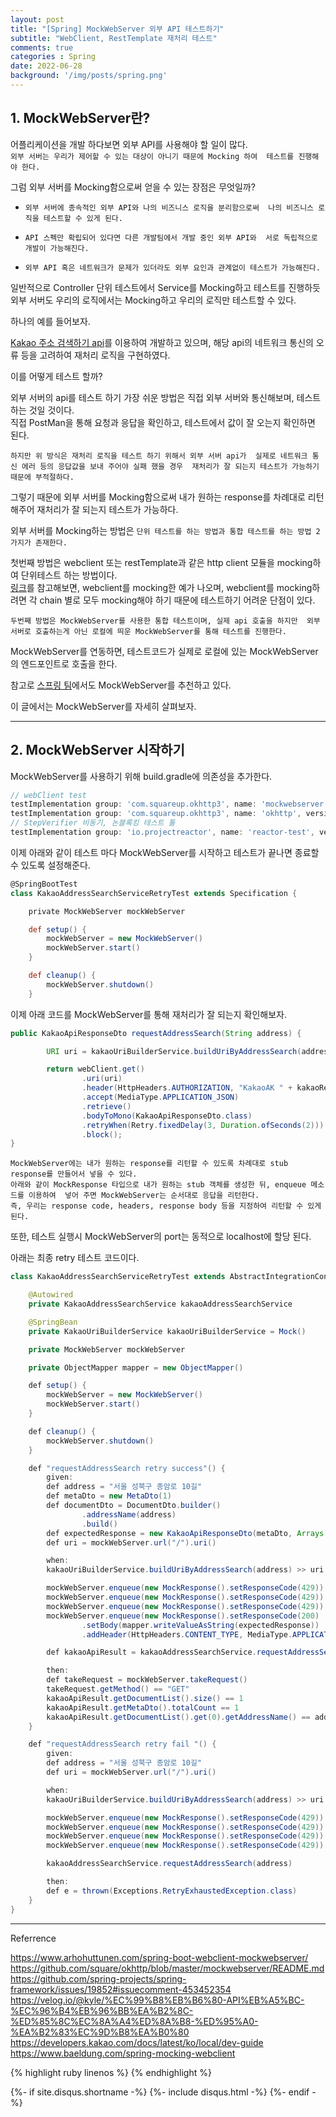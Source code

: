 ```yaml
---
layout: post
title: "[Spring] MockWebServer 외부 API 테스트하기"
subtitle: "WebClient, RestTemplate 재처리 테스트" 
comments: true
categories : Spring
date: 2022-06-28
background: '/img/posts/spring.png'
---
```


## 1. MockWebServer란?   

어플리케이션을 개발 하다보면 외부 API를 사용해야 할 일이 많다.    
`외부 서버는 우리가 제어할 수 있는 대상이 아니기 때문에 Mocking 하여 
테스트를 진행해야 한다.`       

그럼 외부 서버를 Mocking함으로써 얻을 수 있는 장점은 무엇일까?   

- `외부 서버에 종속적인 외부 API와 나의 비즈니스 로직을 분리함으로써 
나의 비즈니스 로직을 테스트할 수 있게 된다.`      

- `API 스펙만 확립되어 있다면 다른 개발팀에서 개발 중인 외부 API와 
서로 독립적으로 개발이 가능해진다.`      

- `외부 API 혹은 네트워크가 문제가 있더라도 외부 요인과 관계없이 테스트가 가능해진다.`      

일반적으로 Controller 단위 테스트에서 Service를 Mocking하고 테스트를 진행하듯 
외부 서버도 우리의 로직에서는 Mocking하고 우리의 로직만 테스트할 수 있다.     

하나의 예를 들어보자.   

[Kakao 주소 검색하기 api](https://developers.kakao.com/docs/latest/ko/local/dev-guide)를 
이용하여 개발하고 있으며, 해당 api의 네트워크 통신의 오류 등을 고려하여 
재처리 로직을 구현하였다.   

이를 어떻게 테스트 할까? 

외부 서버의 api를 테스트 하기 가장 쉬운 방법은 직접 외부 서버와 통신해보며, 
    테스트 하는 것일 것이다.     
직접 PostMan을 통해 요청과 응답을 확인하고, 테스트에서 값이 잘 오는지 
확인하면 된다.  

`하지만 위 방식은 재처리 로직을 테스트 하기 위해서 외부 서버 api가 
실제로 네트워크 통신 에러 등의 응답값을 보내 주어야 실패 했을 경우 
재처리가 잘 되는지 테스트가 가능하기 때문에 부적절하다.`   

그렇기 때문에 외부 서버를 Mocking함으로써 내가 원하는 response를 차례대로 
리턴해주어 재처리가 잘 되는지 테스트가 가능하다.    

외부 서버를 Mocking하는 방법은 
`단위 테스트를 하는 방법과 통합 테스트를 하는 방법 2가지가 존재한다.`      

첫번째 방법은 webclient 또는 restTemplate과 같은 http client 모듈을 
mocking하여 단위테스트 하는 방법이다.    
[링크](https://www.arhohuttunen.com/spring-boot-webclient-mockwebserver/)를 참고해보면, 
webclient를 mocking한 예가 나오며, webclient를 mocking하려면 각 chain 별로 모두 
mocking해야 하기 때문에 테스트하기 어려운 단점이 있다.    

`두번째 방법은 MockWebServer를 사용한 통합 테스트이며, 실제 api 호출을 하지만 
외부 서버로 호출하는게 아닌 로컬에 띄운 MockWebServer를 통해 테스트를 진행한다.`       

MockWebServer를 연동하면, 테스트코드가 실제로 로컬에 있는 MockWebServer의
엔드포인트로 호출을 한다.

참고로 [스프링 팀](https://github.com/spring-projects/spring-framework/issues/19852#issuecomment-453452354)에서도 
MockWebServer를 추천하고 있다.   

이 글에서는 MockWebServer를 자세히 살펴보자.    

- - -   

## 2. MockWebServer 시작하기   

MockWebServer를 사용하기 위해 build.gradle에 의존성을 추가한다.   

```groovy   
// webClient test
testImplementation group: 'com.squareup.okhttp3', name: 'mockwebserver', version: '4.0.1'
testImplementation group: 'com.squareup.okhttp3', name: 'okhttp', version: '4.0.1'
// StepVerifier 비동기, 논블록킹 테스트 툴
testImplementation group: 'io.projectreactor', name: 'reactor-test', version: '3.4.6'
```

이제 아래와 같이 테스트 마다 MockWebServer를 시작하고 테스트가 끝나면 종료할 수 있도록 
설정해준다.    

```groovy   
@SpringBootTest
class KakaoAddressSearchServiceRetryTest extends Specification {

    private MockWebServer mockWebServer

    def setup() {
        mockWebServer = new MockWebServer()
        mockWebServer.start()
    }

    def cleanup() {
        mockWebServer.shutdown()
    }
```

이제 아래 코드를 MockWebServer를 통해 재처리가 잘 되는지 확인해보자.    

```java
public KakaoApiResponseDto requestAddressSearch(String address) {

        URI uri = kakaoUriBuilderService.buildUriByAddressSearch(address);

        return webClient.get()
                .uri(uri)
                .header(HttpHeaders.AUTHORIZATION, "KakaoAK " + kakaoRestApiKey)
                .accept(MediaType.APPLICATION_JSON)
                .retrieve()
                .bodyToMono(KakaoApiResponseDto.class)
                .retryWhen(Retry.fixedDelay(3, Duration.ofSeconds(2)))
                .block();
}
```

`MockWebServer에는 내가 원하는 response를 리턴할 수 있도록 차례대로 stub response를
만들어서 넣을 수 있다.`   
`아래와 같이 MockResponse 타입으로 내가 원하는 stub 객체를 생성한 뒤, enqueue 메소드를 이용하여 
넣어 주면 MockWebServer는 순서대로 응답을 리턴한다.`      
`즉, 우리는 response code, headers, response body 등을 지정하여 리턴할 수 있게 된다.`    

또한, 테스트 실행시 MockWebServer의 port는 동적으로 localhost에 할당 된다.     

아래는 최종 retry 테스트 코드이다.   

```java
class KakaoAddressSearchServiceRetryTest extends AbstractIntegrationContainerBaseTest {

    @Autowired
    private KakaoAddressSearchService kakaoAddressSearchService

    @SpringBean
    private KakaoUriBuilderService kakaoUriBuilderService = Mock()

    private MockWebServer mockWebServer

    private ObjectMapper mapper = new ObjectMapper()

    def setup() {
        mockWebServer = new MockWebServer()
        mockWebServer.start()
    }

    def cleanup() {
        mockWebServer.shutdown()
    }

    def "requestAddressSearch retry success"() {
        given:
        def address = "서울 성북구 종암로 10길"
        def metaDto = new MetaDto(1)
        def documentDto = DocumentDto.builder()
                .addressName(address)
                .build()
        def expectedResponse = new KakaoApiResponseDto(metaDto, Arrays.asList(documentDto))
        def uri = mockWebServer.url("/").uri()

        when:
        kakaoUriBuilderService.buildUriByAddressSearch(address) >> uri

        mockWebServer.enqueue(new MockResponse().setResponseCode(429))
        mockWebServer.enqueue(new MockResponse().setResponseCode(429))
        mockWebServer.enqueue(new MockResponse().setResponseCode(429))
        mockWebServer.enqueue(new MockResponse().setResponseCode(200)
                .setBody(mapper.writeValueAsString(expectedResponse))
                .addHeader(HttpHeaders.CONTENT_TYPE, MediaType.APPLICATION_JSON_VALUE))

        def kakaoApiResult = kakaoAddressSearchService.requestAddressSearch(address)

        then:
        def takeRequest = mockWebServer.takeRequest()
        takeRequest.getMethod() == "GET"
        kakaoApiResult.getDocumentList().size() == 1
        kakaoApiResult.getMetaDto().totalCount == 1
        kakaoApiResult.getDocumentList().get(0).getAddressName() == address
    }

    def "requestAddressSearch retry fail "() {
        given:
        def address = "서울 성북구 종암로 10길"
        def uri = mockWebServer.url("/").uri()

        when:
        kakaoUriBuilderService.buildUriByAddressSearch(address) >> uri

        mockWebServer.enqueue(new MockResponse().setResponseCode(429))
        mockWebServer.enqueue(new MockResponse().setResponseCode(429))
        mockWebServer.enqueue(new MockResponse().setResponseCode(429))
        mockWebServer.enqueue(new MockResponse().setResponseCode(429))

        kakaoAddressSearchService.requestAddressSearch(address)

        then:
        def e = thrown(Exceptions.RetryExhaustedException.class)
    }
}
```   


- - -
Referrence 

<https://www.arhohuttunen.com/spring-boot-webclient-mockwebserver/>    
<https://github.com/square/okhttp/blob/master/mockwebserver/README.md>   
<https://github.com/spring-projects/spring-framework/issues/19852#issuecomment-453452354>   
<https://velog.io/@kyle/%EC%99%B8%EB%B6%80-API%EB%A5%BC-%EC%96%B4%EB%96%BB%EA%B2%8C-%ED%85%8C%EC%8A%A4%ED%8A%B8-%ED%95%A0-%EA%B2%83%EC%9D%B8%EA%B0%80>   
<https://developers.kakao.com/docs/latest/ko/local/dev-guide>    
<https://www.baeldung.com/spring-mocking-webclient>   

{% highlight ruby linenos %}
{% endhighlight %}


{%- if site.disqus.shortname -%}
    {%- include disqus.html -%}
{%- endif -%}

